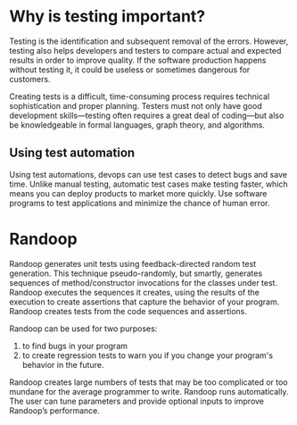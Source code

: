 # Why is testing important?
Testing is the identification and subsequent removal of the errors. However, testing also helps developers and testers to compare actual and expected results in order to improve quality. If the software production happens without testing it, it could be useless or sometimes dangerous for customers.

Creating tests is a difficult, time-consuming process requires technical sophistication and proper planning. Testers must not only have good development skills—testing often requires a great deal of coding—but also be knowledgeable in formal languages, graph theory, and algorithms.

## Using test automation
Using test automations, devops can use test cases to detect bugs and save time. Unlike manual testing, automatic test cases make testing faster, which means you can deploy products to market more quickly. Use software programs to test applications and minimize the chance of human error.

# Randoop
Randoop generates unit tests using feedback-directed random test generation. This technique pseudo-randomly, but smartly, generates sequences of method/constructor invocations for the classes under test. Randoop executes the sequences it creates, using the results of the execution to create assertions that capture the behavior of your program. Randoop creates tests from the code sequences and assertions.

Randoop can be used for two purposes:  
1) to find bugs in your program  
2) to create regression tests to warn you if you change your program's behavior in the future.

Randoop creates large numbers of tests that may be too complicated or too mundane for the average programmer to write. Randoop runs automatically. The user can tune parameters and provide optional inputs to improve Randoop’s performance.


